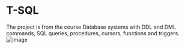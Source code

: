 # T-SQL
The project is from the course Database systems with DDL and DML commands, SQL queries, procedures, cursors, functions and triggers.
![image](https://user-images.githubusercontent.com/62118800/150410887-e8080aa8-b3ce-4bce-82d3-acdcd6209cae.png)
